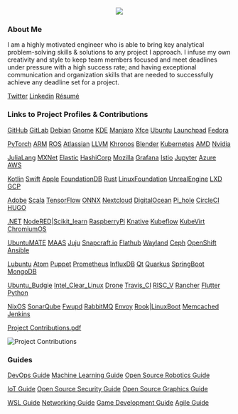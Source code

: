 <h1 align="center">
 <img src="https://user-images.githubusercontent.com/45159366/81243342-6c350f00-8fc4-11ea-9037-9cbe0f7bf3ff.png">
</h1>

### About Me
I am a highly motivated engineer who is able to bring key analytical problem-solving skills & solutions to any project I approach. I infuse my own creativity and style to keep team members focused and meet deadlines under pressure with a high success rate; and having exceptional communication and organization skills that are needed to successfully achieve any deadline set for a project. 

[Twitter](https://twitter.com/Miker256) [Linkedin](https://www.linkedin.com/in/michael-royal-b923b4134/)  [Résumé](https://github.com/mikeroyal/mikeroyal.github.io/files/4640778/Michael_R_Resume.pdf)

### Links to Project Profiles & Contributions

[GitHub](https://github.com/mikeroyal) [GitLab](https://gitlab.com/maos20008) [Debian](https://salsa.debian.org/mikeroyal-guest) [Gnome](https://gitlab.gnome.org/maos20008) [KDE](https://invent.kde.org/mikeroyal) [Manjaro](https://gitlab.manjaro.org/mikeroyal?nav_source=navbar) [Xfce](https://gitlab.xfce.org/mikeroyal) [Ubuntu](https://discourse.ubuntu.com/u/khaotic/summary) [Launchpad](https://launchpad.net/~maos20008) [Fedora](https://discussion.fedoraproject.org/u/miker256/summary)

[PyTorch](https://discuss.pytorch.org/u/miker256/summary) [ARM](https://community.arm.com/members/miker256) [ROS](https://discourse.ros.org/u/miker256/summary) [Atlassian](https://community.developer.atlassian.com/u/mikeroyal/summary) [LLVM](https://llvm.discourse.group/u/miker256/summary) [Khronos](https://community.khronos.org/u/miker256/summary) [Blender](https://devtalk.blender.org/u/miker256/summary) [Kubernetes](https://discuss.kubernetes.io/u/miker256/summary) [AMD](https://community.amd.com/people/miker256) [Nvidia](https://forums.developer.nvidia.com/u/mikeroyal/summary)

[JuliaLang](https://discourse.julialang.org/u/miker256) [MXNet](https://discuss.mxnet.io/u/miker256/summary) [Elastic](https://discuss.elastic.co/u/miker256/summary) [HashiCorp](https://discuss.hashicorp.com/u/mikeroyal/summary) [Mozilla](https://discourse.mozilla.org/u/miker256/summary) [Grafana](https://community.grafana.com/u/mikeroyal/summary) [Istio](https://discuss.istio.io/u/mikeroyal/summary) [Jupyter](https://discourse.jupyter.org/u/miker256/summary) [Azure](https://techcommunity.microsoft.com/t5/user/viewprofilepage/user-id/463780) [AWS](https://forums.aws.amazon.com/category.jspa?categoryID=3)

[Kotlin](https://discuss.kotlinlang.org/u/miker256/summary) [Swift](https://forums.swift.org/u/miker256/summary) [Apple](https://forums.developer.apple.com/people/mikeroyal) [FoundationDB](https://forums.foundationdb.org/u/miker256/summary) [Rust](https://users.rust-lang.org/u/miker256/summary) [LinuxFoundation](https://forum.linuxfoundation.org/profile/mikeroyal) [UnrealEngine](https://forums.unrealengine.com/member/3563050-khaotic_256) [LXD](https://discuss.linuxcontainers.org/u/miker256/summary) [GCP](https://groups.google.com/forum/#!forum/google-cloud-dev)

[Adobe](https://community.adobe.com/t5/user/viewprofilepage/user-id/17269185) [Scala](https://contributors.scala-lang.org/u/mikeroyal/summary) [TensorFlow](https://groups.google.com/a/tensorflow.org/forum/#!forum/developers) [ONNX](https://gitter.im/onnx/Lobby#) [Nextcloud](https://help.nextcloud.com/u/miker256/summary) [DigitalOcean](https://www.digitalocean.com/community/users/miker256) [Pi_hole](https://discourse.pi-hole.net/u/miker256/summary) [CircleCI](https://discuss.circleci.com/u/miker256/summary) [HUGO](https://discourse.gohugo.io/u/miker256/summary)

[.NET](https://forums.dotnetfoundation.org/u/miker256/summary) [NodeRED](https://discourse.nodered.org/u/miker256)|[Scikit_learn](https://gitter.im/scikit-learn/scikit-learn) [RaspberryPi](https://www.raspberrypi.org/forums/memberlist.php?mode=viewprofile&u=miker256) [Knative](https://groups.google.com/forum/#!forum/knative-dev) [Kubeflow](https://groups.google.com/forum/#!forum/kubeflow-discuss) [KubeVirt](https://groups.google.com/forum/#!forum/kubevirt-dev) [ChromiumOS](https://groups.google.com/a/chromium.org/forum/#!forum/chromium-os-discuss)

[UbuntuMATE](https://ubuntu-mate.community/u/mikeroyal/summary) [MAAS](https://discourse.maas.io/u/miker256/summary) [Juju](https://discourse.jujucharms.com/u/miker256) [Snapcraft.io](https://forum.snapcraft.io/u/miker256/summary) [Flathub](https://discourse.flathub.org/u/miker256/summary) [Wayland](https://gitlab.freedesktop.org/mikeroyal) [Ceph](https://lists.ceph.io/hyperkitty/list/dev@ceph.io/) [OpenShift](https://groups.google.com/forum/#!forum/openshift) [Ansible](https://groups.google.com/forum/#!forum/ansible-devel)

[Lubuntu](https://phab.lubuntu.me/p/miker256/) [Atom](https://discuss.atom.io/u/miker256/summary) [Puppet](https://groups.google.com/forum/#!forum/puppet-dev) [Prometheus](https://groups.google.com/forum/#!forum/prometheus-developers) [InfluxDB](https://community.influxdata.com/u/miker256/summary) [Qt](https://forum.qt.io/user/miker256) [Quarkus](https://groups.google.com/forum/#!forum/quarkus-dev) [SpringBoot](https://gitter.im/spring-projects/spring-boot) [MongoDB](https://developer.mongodb.com/community/forums/u/mikeroyal)

[Ubuntu_Budgie](https://discourse.ubuntubudgie.org/u/miker256) [Intel_Clear_Linux](https://community.clearlinux.org/u/miker256/summary) [Drone](https://discourse.drone.io/u/miker256/summary) [Travis_CI](https://travis-ci.community/u/miker256/summary) [RISC_V](https://groups.google.com/a/groups.riscv.org/forum/#!forum/hw-dev) [Rancher](https://forums.rancher.com/u/miker256/summary) [Flutter](https://groups.google.com/forum/#!forum/flutter-dev) [Python](https://discuss.python.org/u/miker256/summary)

[NixOS](https://discourse.nixos.org/u/miker256/summary) [SonarQube](https://community.sonarsource.com/u/miker256/summary) [Fwupd](https://groups.google.com/forum/#!forum/fwupd) [RabbitMQ](https://groups.google.com/forum/#!forum/rabbitmq-users) [Envoy](https://groups.google.com/forum/#!forum/envoy-dev) [Rook](https://groups.google.com/forum/#!forum/rook-dev)|[LinuxBoot](https://groups.google.com/forum/#!forum/linuxboot) [Memcached](https://groups.google.com/forum/#!forum/memcached) [Jenkins](https://groups.google.com/forum/#!forum/jenkins-platform-sig)

[Project Contributions.pdf](https://github.com/mikeroyal/mikeroyal.github.io/files/4663758/Project.Contributions.pdf)

![Project Contributions](https://user-images.githubusercontent.com/45159366/83294200-c8451a80-a1a1-11ea-9f8d-6931d685dee2.png)

### Guides

[DevOps Guide](https://salsa.debian.org/mikeroyal-guest/devops) [Machine Learning Guide](https://gitlab.com/maos20008/intro-to-machine-learning) [Open Source Robotics Guide](https://invent.kde.org/mikeroyal/robotics)

[IoT Guide](https://github.com/mikeroyal/IoT-Guide) [Open Source Security Guide](https://salsa.debian.org/mikeroyal-guest/open-source-security-guide) [Open Source Graphics Guide](https://gitlab.com/maos20008/open-source-3d-modeling-guide)

[WSL Guide](https://github.com/mikeroyal/WSL-Guide) [Networking Guide](https://github.com/mikeroyal/Networking-Guide) [Game Development Guide](https://github.com/mikeroyal/Game-Development-Guide) [Agile Guide](https://github.com/mikeroyal/Agile-Guide)
